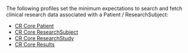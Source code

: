 The following profiles set the minimum expectations to search and fetch clinical research data associated with a Patient / ResearchSubject:

- [CR Core Patient](cr-core-patient.html)
- [CR Core ResearchSubject](cr-core-researchsubject.html)
- [CR Core ResearchStudy](cr-core-researchstudy.html)
- [CR Core Results](cr-core-results.html)